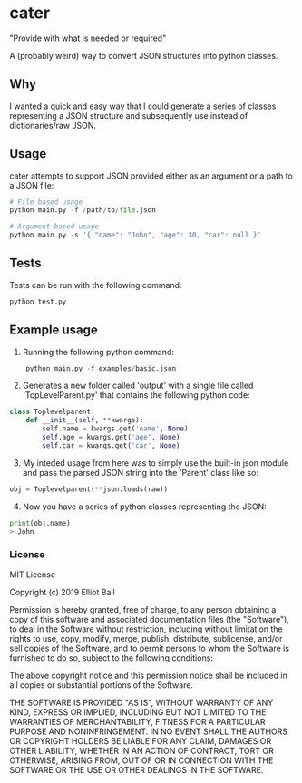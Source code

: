 # cater
"Provide with what is needed or required"

A (probably weird) way to convert JSON structures into python classes.

## Why
I wanted a quick and easy way that I could generate a series of classes representing a JSON structure and subsequently use instead of dictionaries/raw JSON. 

## Usage
cater attempts to support JSON provided either as an argument or a path to a JSON file:

```python
# File based usage
python main.py -f /path/to/file.json
```

```python
# Argument based usage
python main.py -s '{ "name": "John", "age": 30, "car": null }'
```


## Tests
Tests can be run with the following command:

```python
python test.py
```

## Example usage
1. Running the following python command:
```python
    python main.py -f examples/basic.json
```
2. Generates a new folder called 'output' with a single file called 'TopLevelParent.py' that contains the following python code:
```python
class Toplevelparent:
    def __init__(self, **kwargs):
        self.name = kwargs.get('name', None)
        self.age = kwargs.get('age', None)
        self.car = kwargs.get('car', None)
```
3. My inteded usage from here was to simply use the built-in json module and pass the parsed JSON string into the 'Parent' class like so:
```python
obj = Toplevelparent(**json.loads(raw))
```
4. Now you have a series of python classes representing the JSON:
```python
print(obj.name)
> John
```


### License
MIT License

Copyright (c) 2019 Elliot Ball

Permission is hereby granted, free of charge, to any person obtaining a copy
of this software and associated documentation files (the "Software"), to deal
in the Software without restriction, including without limitation the rights
to use, copy, modify, merge, publish, distribute, sublicense, and/or sell
copies of the Software, and to permit persons to whom the Software is
furnished to do so, subject to the following conditions:

The above copyright notice and this permission notice shall be included in all
copies or substantial portions of the Software.

THE SOFTWARE IS PROVIDED "AS IS", WITHOUT WARRANTY OF ANY KIND, EXPRESS OR
IMPLIED, INCLUDING BUT NOT LIMITED TO THE WARRANTIES OF MERCHANTABILITY,
FITNESS FOR A PARTICULAR PURPOSE AND NONINFRINGEMENT. IN NO EVENT SHALL THE
AUTHORS OR COPYRIGHT HOLDERS BE LIABLE FOR ANY CLAIM, DAMAGES OR OTHER
LIABILITY, WHETHER IN AN ACTION OF CONTRACT, TORT OR OTHERWISE, ARISING FROM,
OUT OF OR IN CONNECTION WITH THE SOFTWARE OR THE USE OR OTHER DEALINGS IN THE
SOFTWARE.
